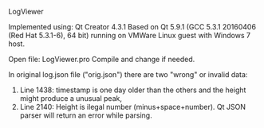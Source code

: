 LogViewer

Implemented using:
Qt Creator 4.3.1
Based on Qt 5.9.1 (GCC 5.3.1 20160406 (Red Hat 5.3.1-6), 64 bit)
running on VMWare Linux guest with Windows 7 host.

Open file: LogViewer.pro
Compile and change if needed.

In original log.json file ("orig.json") there are two "wrong" or invalid data:
1) Line 1438: timestamp is one day older than the others and the height might produce a unusual peak,
2) Line 2140: Height is ilegal number (minus+space+number). Qt JSON parser will return an error while parsing.
